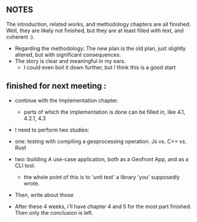 ## NOTES 

The introduction, related works, and methodology chapters are all finished. Well, they are likely not finished, but they are at least filled with text, and coherent :).

- Regarding the methodology: The new plan is the old plan, just slightly altered, but with significant consequences.
- The story is clear and meaningful in my ears.
  - I could even boil it down further, but I think this is a good start



## finished for next meeting :

- continue with the Implementation chapter.
  - parts of which the implementation is done can be filled in, like 4.1, 4.2.1, 4.3

-  I need to perform two studies:
  - one: testing with compiling a geoprocessing operation. Js vs. C++ vs. Rust 
  - two: building *A* use-case application, both as a Geofront App, and as a CLI tool. 
    - the whole point of this is to 'unit test' a library 'you' supposedly wrote. 

- Then, write about those

- After these 4 weeks, i'll have chapter 4 and 5 for the most part finished. 
  Then only the conclusion is left. 